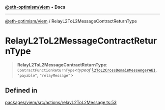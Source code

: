 [**@eth-optimism/viem**](../README.md) • **Docs**

***

[@eth-optimism/viem](../README.md) / RelayL2ToL2MessageContractReturnType

# RelayL2ToL2MessageContractReturnType

> **RelayL2ToL2MessageContractReturnType**: `ContractFunctionReturnType`\<*typeof* [`l2ToL2CrossDomainMessengerABI`](../variables/l2ToL2CrossDomainMessengerABI.md), `"payable"`, `"relayMessage"`\>

## Defined in

[packages/viem/src/actions/relayL2ToL2Message.ts:53](https://github.com/ethereum-optimism/ecosystem/blob/5b57c542e6f02774701a464de238b830e81b7ecb/packages/viem/src/actions/relayL2ToL2Message.ts#L53)
